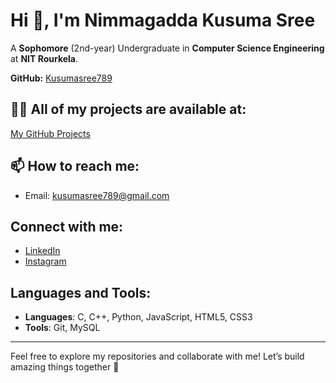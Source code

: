# Hi 👋, I'm Nimmagadda Kusuma Sree

A **Sophomore** (2nd-year) Undergraduate in **Computer Science Engineering** at **NIT Rourkela**.

**GitHub:** [Kusumasree789](https://github.com/Kusumasree789)


## 👩‍💻 All of my projects are available at:
[My GitHub Projects]([https://github.com/Kusumasree789](https://github.com/Kusumasree789?tab=repositories))


## 📫 How to reach me:
- Email: [kusumasree789@gmail.com](mailto:kusumasree789@gmail.com)

## Connect with me:
- [LinkedIn](https://www.linkedin.com/in/kusumasree789/)
- [Instagram](https://www.instagram.com/kusumasree_789/)

## Languages and Tools:
- **Languages**: C, C++, Python, JavaScript, HTML5, CSS3
- **Tools**: Git, MySQL

---

Feel free to explore my repositories and collaborate with me! Let’s build amazing things together 🚀
